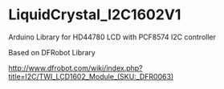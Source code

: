 LiquidCrystal_I2C1602V1
=======================

Arduino Library for HD44780 LCD with PCF8574 I2C controller

Based on DFRobot Library

http://www.dfrobot.com/wiki/index.php?title=I2C/TWI_LCD1602_Module_(SKU:_DFR0063)


